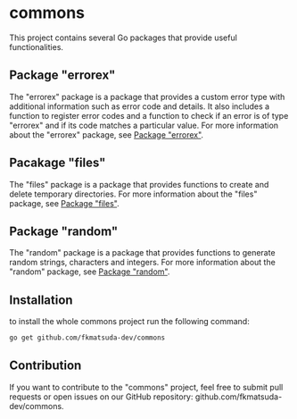 # commons
This project contains several Go packages that provide useful functionalities.

## Package "errorex"
The "errorex" package is a package that provides a custom error type with additional information such as error code and details. It also includes a function to register error codes and a function to check if an error is of type "errorex" and if its code matches a particular value.
For more information about the "errorex" package, see [Package "errorex"](./errorex/ERROREX.md).

## Pacakage "files"
The "files" package is a package that provides functions to create and delete temporary directories.
For more information about the "files" package, see [Package "files"](./files/FILES.md).

## Package "random"
The "random" package is a package that provides functions to generate random strings, characters and integers.
For more information about the "random" package, see [Package "random"](./random/RANDOM.md).

## Installation
to install the whole commons project run the following command:
```bash
go get github.com/fkmatsuda-dev/commons
```

## Contribution
If you want to contribute to the "commons" project, feel free to submit pull requests or open issues on our GitHub repository: github.com/fkmatsuda-dev/commons.